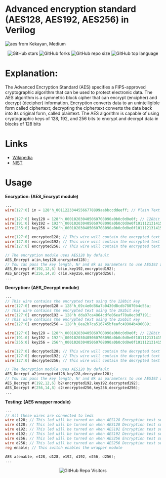 # Advanced encryption standard (AES128, AES192, AES256) in Verilog
![aes from Kekayan, Medium](https://user-images.githubusercontent.com/29122581/169694136-ca48f098-d5f5-448f-8016-4cb9a9b0e300.png)
<div align="center">
  
  ![GitHub stars](https://img.shields.io/github/stars/michaelehab/AES-Verilog?style=plastic)
  ![GitHub forks](https://img.shields.io/github/forks/michaelehab/AES-Verilog?style=plastic)
  ![GitHub repo size](https://img.shields.io/github/repo-size/michaelehab/AES-Verilog?style=plastic)
  ![GitHub top language](https://img.shields.io/github/languages/top/michaelehab/AES-Verilog?style=plastic)
  
</div>

# Explanation:
The Advanced Encryption Standard (AES) specifies a FIPS-approved
cryptographic algorithm that can be used to protect electronic data. The AES algorithm is a
symmetric block cipher that can encrypt (encipher) and decrypt (decipher) information.
Encryption converts data to an unintelligible form called ciphertext; decrypting the ciphertext
converts the data back into its original form, called plaintext.
The AES algorithm is capable of using cryptographic keys of 128, 192, and 256 bits to encrypt
and decrypt data in blocks of 128 bits

# Links
* [Wikipedia](https://en.wikipedia.org/wiki/Advanced_Encryption_Standard)
* [NIST](./NIST.FIPS.197.pdf)

# Usage

**Encryption: (AES_Encrypt module)**
```verilog
...
wire[127:0] in = 128'h_00112233445566778899aabbccddeeff; // Plain Text example

wire[127:0] key128 = 128'h_000102030405060708090a0b0c0d0e0f; // 128bit key
wire[191:0] key192 = 192'h_000102030405060708090a0b0c0d0e0f1011121314151617; // 192bit key
wire[255:0] key256 = 256'h_000102030405060708090a0b0c0d0e0f101112131415161718191a1b1c1d1e1f; // 256bit key

wire[127:0] encrypted128; // This wire will contain the encrypted text using the 128bit key
wire[127:0] encrypted192; // This wire will contain the encrypted text using the 192bit key
wire[127:0] encrypted256; // This wire will contain the encrypted text using the 256bit key

// The encryption module uses AES128 by default
AES_Encrypt a(in,key128,encrypted128);
// You can pass the key length, Nr and Nk as parameters to use AES192 and AES256
AES_Encrypt #(192,12,6) b(in,key192,encrypted192);
AES_Encrypt #(256,14,8) c(in,key256,encrypted256);
...
```

**Decryption: (AES_Decrypt module)**
```verilog
...
// This wire contains the encrypted text using the 128bit key
wire[127:0] encrypted128 = 128'h_69c4e0d86a7b0430d8cdb78070b4c55a;
// This wire contains the encrypted text using the 192bit key
wire[127:0] encrypted192 = 128'h_dda97ca4864cdfe06eaf70a0ec0d7191;
// This wire contains the encrypted text using the 256bit key
wire[127:0] encrypted256 = 128'h_8ea2b7ca516745bfeafc49904b496089;

wire[127:0] key128 = 128'h_000102030405060708090a0b0c0d0e0f; // 128bit key
wire[191:0] key192 = 192'h_000102030405060708090a0b0c0d0e0f1011121314151617; // 192bit key
wire[255:0] key256 = 256'h_000102030405060708090a0b0c0d0e0f101112131415161718191a1b1c1d1e1f; // 256bit key

wire[127:0] decrypted128; // This wire will contain the decrypted text using the 128bit key
wire[127:0] decrypted192; // This wire will contain the decrypted text using the 192bit key
wire[127:0] decrypted256; // This wire will contain the decrypted text using the 256bit key

// The decryption module uses AES128 by default
AES_Decrypt a2(encrypted128,key128,decrypted128);
// You can pass the key length, Nr and Nk as parameters to use AES192 and AES256
AES_Decrypt #(192,12,6) b2(encrypted192,key192,decrypted192);
AES_Decrypt #(256,14,8) c2(encrypted256,key256,decrypted256);
...
```

**Testing: (AES wrapper module)**
```verilog
...
// All these wires are connected to leds
wire e128; // This led will be turned on when AES128 Encryption test succeeds
wire d128; // This led will be turned on when AES128 Decryption test succeeds
wire e192; // This led will be turned on when AES192 Encryption test succeeds
wire d192; // This led will be turned on when AES192 Decryption test succeeds
wire e256; // This led will be turned on when AES256 Encryption test succeeds
wire d256; // This led will be turned on when AES256 Decryption test succeeds
reg enable; // This switch enables the wrapper module

AES a(enable, e128, d128, e192, d192, e256, d256);
...
```
<div align="center">
  
  ![GitHub Repo Visitors](https://api.visitorbadge.io/api/VisitorHit?user=michaelehab&repo=AES-Verilog&countColor=%237B1E7A)
  
</div>
